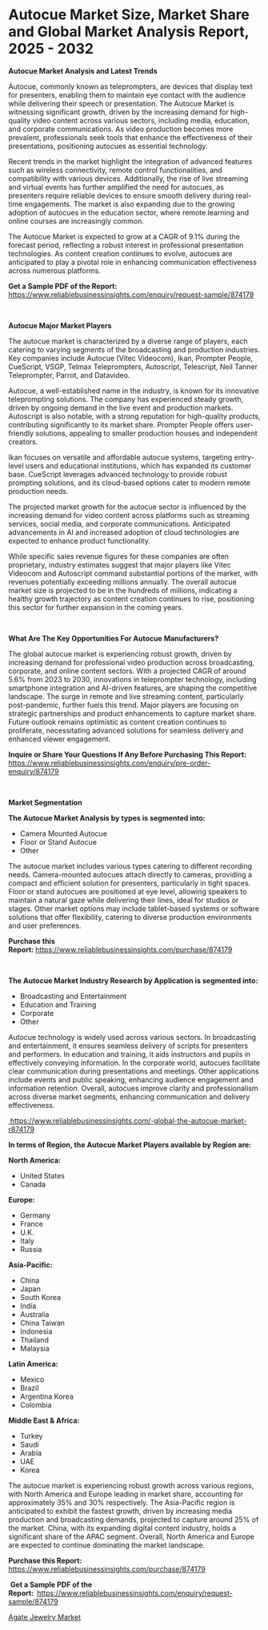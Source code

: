 <p><h1>Autocue Market Size, Market Share and Global Market Analysis Report, 2025 - 2032</h1></p><p><strong>Autocue Market Analysis and Latest Trends</strong></p>
<p><p>Autocue, commonly known as teleprompters, are devices that display text for presenters, enabling them to maintain eye contact with the audience while delivering their speech or presentation. The Autocue Market is witnessing significant growth, driven by the increasing demand for high-quality video content across various sectors, including media, education, and corporate communications. As video production becomes more prevalent, professionals seek tools that enhance the effectiveness of their presentations, positioning autocues as essential technology.</p><p>Recent trends in the market highlight the integration of advanced features such as wireless connectivity, remote control functionalities, and compatibility with various devices. Additionally, the rise of live streaming and virtual events has further amplified the need for autocues, as presenters require reliable devices to ensure smooth delivery during real-time engagements. The market is also expanding due to the growing adoption of autocues in the education sector, where remote learning and online courses are increasingly common.</p><p>The Autocue Market is expected to grow at a CAGR of 9.1% during the forecast period, reflecting a robust interest in professional presentation technologies. As content creation continues to evolve, autocues are anticipated to play a pivotal role in enhancing communication effectiveness across numerous platforms.</p></p>
<p><strong>Get a Sample PDF of the Report:&nbsp;</strong> <a href="https://www.reliablebusinessinsights.com/enquiry/request-sample/874179?utm_campaign=2201&utm_medium=2&utm_source=Github&utm_content=ia&utm_term=08022025&utm_id=autocue">https://www.reliablebusinessinsights.com/enquiry/request-sample/874179</a></p>
<p>&nbsp;</p>
<p><strong>Autocue Major Market Players</strong></p>
<p><p>The autocue market is characterized by a diverse range of players, each catering to varying segments of the broadcasting and production industries. Key companies include Autocue (Vitec Videocom), Ikan, Prompter People, CueScript, VSGP, Telmax Teleprompters, Autoscript, Telescript, Neil Tanner Teleprompter, Parrot, and Datavideo.</p><p>Autocue, a well-established name in the industry, is known for its innovative teleprompting solutions. The company has experienced steady growth, driven by ongoing demand in the live event and production markets. Autoscript is also notable, with a strong reputation for high-quality products, contributing significantly to its market share. Prompter People offers user-friendly solutions, appealing to smaller production houses and independent creators.</p><p>Ikan focuses on versatile and affordable autocue systems, targeting entry-level users and educational institutions, which has expanded its customer base. CueScript leverages advanced technology to provide robust prompting solutions, and its cloud-based options cater to modern remote production needs.</p><p>The projected market growth for the autocue sector is influenced by the increasing demand for video content across platforms such as streaming services, social media, and corporate communications. Anticipated advancements in AI and increased adoption of cloud technologies are expected to enhance product functionality.</p><p>While specific sales revenue figures for these companies are often proprietary, industry estimates suggest that major players like Vitec Videocom and Autoscript command substantial portions of the market, with revenues potentially exceeding millions annually. The overall autocue market size is projected to be in the hundreds of millions, indicating a healthy growth trajectory as content creation continues to rise, positioning this sector for further expansion in the coming years.</p></p>
<p>&nbsp;</p>
<p><strong>What Are The Key Opportunities For Autocue Manufacturers?</strong></p>
<p><p>The global autocue market is experiencing robust growth, driven by increasing demand for professional video production across broadcasting, corporate, and online content sectors. With a projected CAGR of around 5.6% from 2023 to 2030, innovations in teleprompter technology, including smartphone integration and AI-driven features, are shaping the competitive landscape. The surge in remote and live streaming content, particularly post-pandemic, further fuels this trend. Major players are focusing on strategic partnerships and product enhancements to capture market share. Future outlook remains optimistic as content creation continues to proliferate, necessitating advanced solutions for seamless delivery and enhanced viewer engagement.</p></p>
<p><strong>Inquire or Share Your Questions If Any Before Purchasing This Report:</strong> <a href="https://www.reliablebusinessinsights.com/enquiry/pre-order-enquiry/874179?utm_campaign=2201&utm_medium=2&utm_source=Github&utm_content=ia&utm_term=08022025&utm_id=autocue">https://www.reliablebusinessinsights.com/enquiry/pre-order-enquiry/874179</a></p>
<p>&nbsp;</p>
<p><strong>Market Segmentation</strong></p>
<p><strong>The Autocue Market Analysis by types is segmented into:</strong></p>
<p><ul><li>Camera Mounted Autocue</li><li>Floor or Stand Autocue</li><li>Other</li></ul></p>
<p><p>The autocue market includes various types catering to different recording needs. Camera-mounted autocues attach directly to cameras, providing a compact and efficient solution for presenters, particularly in tight spaces. Floor or stand autocues are positioned at eye level, allowing speakers to maintain a natural gaze while delivering their lines, ideal for studios or stages. Other market options may include tablet-based systems or software solutions that offer flexibility, catering to diverse production environments and user preferences.</p></p>
<p><strong>Purchase this Report:&nbsp;</strong><a href="https://www.reliablebusinessinsights.com/purchase/874179?utm_campaign=2201&utm_medium=2&utm_source=Github&utm_content=ia&utm_term=08022025&utm_id=autocue">https://www.reliablebusinessinsights.com/purchase/874179</a></p>
<p>&nbsp;</p>
<p><strong>The Autocue Market Industry Research by Application is segmented into:</strong></p>
<p><ul><li>Broadcasting and Entertainment</li><li>Education and Training</li><li>Corporate</li><li>Other</li></ul></p>
<p><p>Autocue technology is widely used across various sectors. In broadcasting and entertainment, it ensures seamless delivery of scripts for presenters and performers. In education and training, it aids instructors and pupils in effectively conveying information. In the corporate world, autocues facilitate clear communication during presentations and meetings. Other applications include events and public speaking, enhancing audience engagement and information retention. Overall, autocues improve clarity and professionalism across diverse market segments, enhancing communication and delivery effectiveness.</p></p>
<p><a href="https://www.reliablebusinessinsights.com/-global-the-autocue-market-r874179?utm_campaign=2201&utm_medium=2&utm_source=Github&utm_content=ia&utm_term=08022025&utm_id=autocue">&nbsp;https://www.reliablebusinessinsights.com/-global-the-autocue-market-r874179</a></p>
<p><strong>In terms of Region, the Autocue Market Players available by Region are:</strong></p>
<p>
    <p> <strong> North America: </strong>
        <ul>
            <li>United States</li>
            <li>Canada</li>
        </ul>
        </p> 
    <p> <strong> Europe: </strong>
        <ul>
            <li>Germany</li>
            <li>France</li>
            <li>U.K.</li>
            <li>Italy</li>
            <li>Russia</li>
        </ul>
        </p> 
    <p> <strong> Asia-Pacific: </strong>
        <ul>
            <li>China</li>
            <li>Japan</li>
            <li>South Korea</li>
            <li>India</li>
            <li>Australia</li>
            <li>China Taiwan</li>
            <li>Indonesia</li>
            <li>Thailand</li>
            <li>Malaysia</li>
        </ul>
        </p> 
    <p> <strong> Latin America: </strong>
        <ul>
            <li>Mexico</li>
            <li>Brazil</li>
            <li>Argentina Korea</li>
            <li>Colombia</li>
        </ul>
        </p> 
    <p> <strong> Middle East & Africa: </strong>
        <ul>
            <li>Turkey</li>
            <li>Saudi</li>
            <li>Arabia</li>
            <li>UAE</li>
            <li>Korea</li>
        </ul>
    </p>
    </p>
<p><p>The autocue market is experiencing robust growth across various regions, with North America and Europe leading in market share, accounting for approximately 35% and 30% respectively. The Asia-Pacific region is anticipated to exhibit the fastest growth, driven by increasing media production and broadcasting demands, projected to capture around 25% of the market. China, with its expanding digital content industry, holds a significant share of the APAC segment. Overall, North America and Europe are expected to continue dominating the market landscape.</p></p>
<p><strong>Purchase this Report: </strong><a href="https://www.reliablebusinessinsights.com/purchase/874179?utm_campaign=2201&utm_medium=2&utm_source=Github&utm_content=ia&utm_term=08022025&utm_id=autocue">https://www.reliablebusinessinsights.com/purchase/874179</a></p>
<p>&nbsp;<strong>Get a Sample PDF of the Report:&nbsp;&nbsp;</strong><a href="https://www.reliablebusinessinsights.com/enquiry/request-sample/874179?utm_campaign=2201&utm_medium=2&utm_source=Github&utm_content=ia&utm_term=08022025&utm_id=autocue">https://www.reliablebusinessinsights.com/enquiry/request-sample/874179</a></p>
<p><strong></strong></p>
<p><p><a href="https://github.com/gerdabatiskzv9/Market-Research-Report-List-1/blob/main/agate-jewelry-market.md?utm_campaign=2201&utm_medium=2&utm_source=Github&utm_content=ia&utm_term=08022025&utm_id=autocue">Agate Jewelry Market</a></p></p>
